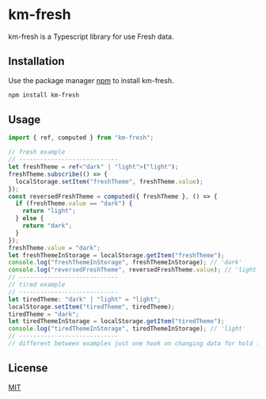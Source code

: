 # km-fresh

km-fresh is a Typescript library for use Fresh data.

## Installation

Use the package manager [npm](https://www.npmjs.com/package/km-fresh) to install km-fresh.

```bash
npm install km-fresh
```

## Usage

```typescript
import { ref, computed } from "km-fresh";

// fresh example
// ----------------------------
let freshTheme = ref<"dark" | "light">("light");
freshTheme.subscribe(() => {
  localStorage.setItem("freshTheme", freshTheme.value);
});
const reversedFreshTheme = computed({ freshTheme }, () => {
  if (freshTheme.value == "dark") {
    return "light";
  } else {
    return "dark";
  }
});
freshTheme.value = "dark";
let freshThemeInStorage = localStorage.getItem("freshTheme");
console.log("freshThemeInStorage", freshThemeInStorage); // 'dark'
console.log("reversedFreshTheme", reversedFreshTheme.value); // 'light'
// ----------------------------
// tired example
// ----------------------------
let tiredTheme: "dark" | "light" = "light";
localStorage.setItem("tiredTheme", tiredTheme);
tiredTheme = "dark";
let tiredThemeInStorage = localStorage.getItem("tiredTheme");
console.log("tiredThemeInStorage", tiredThemeInStorage); // 'light'
// ----------------------------
// different between examples just one hook on changing data for hold fresh data
```

## License

[MIT](https://choosealicense.com/licenses/mit/)
